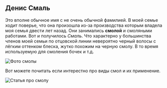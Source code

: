 ## Денис Смаль

Это вполне обычное имя с не очень обычной фамилией. В моей семье ходит поверье, что она произошла из-за производства которым владела моя семья двести лет назад. Они занимались **смолой** и смоляными работами. Вот и получилось _Смаль_. Что характерно у большинства членов моей семьи по отцовской линии невероятно черный волосы с лёгким оттенком блеска, жутко похожим на черную смолу. В то время используемую для смоления бочек и т.д.

![Фото смолы](/home/denis/Загрузки/220px-Résine.jpg)

Вот можете почитать если интерестно про виды смол и их применение.

![Статья про смолу](https://ru.wikipedia.org/wiki/%D0%A1%D0%BC%D0%BE%D0%BB%D0%B0)